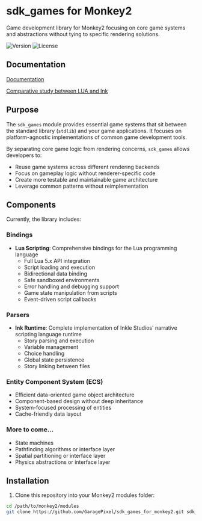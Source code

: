 # sdk_games for Monkey2

Game development library for Monkey2 focusing on core game systems and abstractions without tying to specific rendering solutions.

![Version](https://img.shields.io/badge/version-0.1.0-blue)
![License](https://img.shields.io/badge/license-MIT-green)

## Documentation

[Documentation](https://github.com/GaragePixel/sdk_games_for_monkey2/tree/main/doc)

[Comparative study between LUA and Ink](https://github.com/GaragePixel/sdk_games_for_monkey2/blob/main/doc/lua_vs_ink.md)

## Purpose

The `sdk_games` module provides essential game systems that sit between the standard library (`stdlib`) and your game applications. It focuses on platform-agnostic implementations of common game development tools.

By separating core game logic from rendering concerns, `sdk_games` allows developers to:
- Reuse game systems across different rendering backends
- Focus on gameplay logic without renderer-specific code
- Create more testable and maintainable game architecture
- Leverage common patterns without reimplementation

## Components

Currently, the library includes:

### Bindings
  - **Lua Scripting**: Comprehensive bindings for the Lua programming language
    - Full Lua 5.x API integration
    - Script loading and execution
    - Bidirectional data binding
    - Safe sandboxed environments
    - Error handling and debugging support
    - Game state manipulation from scripts
    - Event-driven script callbacks

### Parsers
- **Ink Runtime**: Complete implementation of Inkle Studios' narrative scripting language runtime
  - Story parsing and execution
  - Variable management
  - Choice handling
  - Global state persistence
  - Story linking between files

### Entity Component System (ECS)
- Efficient data-oriented game object architecture
- Component-based design without deep inheritance
- System-focused processing of entities
- Cache-friendly data layout

### More to come...
- State machines
- Pathfinding algorithms or interface layer
- Spatial partitioning or interface layer
- Physics abstractions or interface layer

## Installation

1. Clone this repository into your Monkey2 modules folder:
```bash
cd /path/to/monkey2/modules
git clone https://github.com/GaragePixel/sdk_games_for_monkey2.git sdk_games
